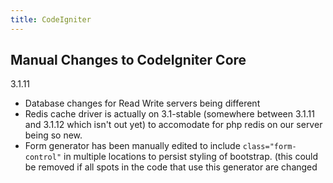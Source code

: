 ```yaml
---
title: CodeIgniter
---
```


## Manual Changes to CodeIgniter Core

3.1.11

- Database changes for Read Write servers being different
- Redis cache driver is actually on 3.1-stable (somewhere between 3.1.11 and 3.1.12 which isn't out yet) to accomodate for php redis on our server being so new.
- Form generator has been manually edited to include `class="form-control"` in multiple locations to persist styling of bootstrap. (this could be removed if all spots in the code that use this generator are changed
